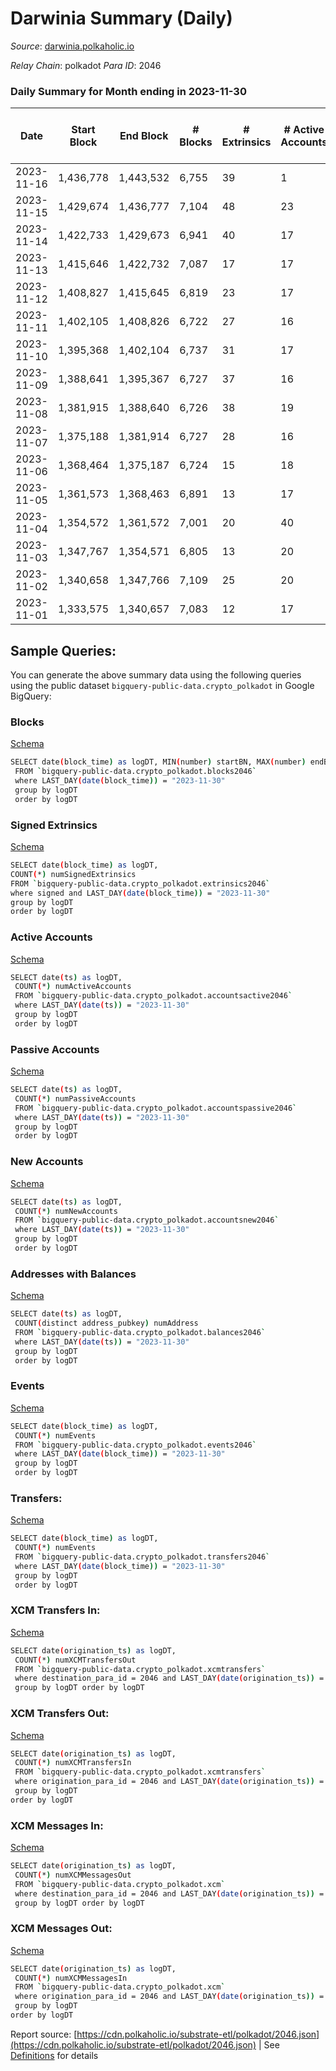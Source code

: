 # Darwinia Summary (Daily)

_Source_: [darwinia.polkaholic.io](https://darwinia.polkaholic.io)

*Relay Chain*: polkadot
*Para ID*: 2046



### Daily Summary for Month ending in 2023-11-30


| Date    | Start Block | End Block | # Blocks | # Extrinsics | # Active Accounts | # Passive Accounts | # New Accounts | # Addresses | # Events  | # Transfers ($USD) | # XCM Transfers In ($USD) | # XCM Transfers Out ($USD) | # XCM In | # XCM Out | Issues |
|---------|-------------|-----------|----------|--------------|-------------------|--------------------|----------------|-------------|-----------|--------------------|---------------------------|----------------------------|----------|-----------|--------|
| 2023-11-16 | 1,436,778 | 1,443,532 | 6,755 | 39 | 1 | 60 | 4 | 919 | 16,447 | 100  |   |   |  |  |  |
| 2023-11-15 | 1,429,674 | 1,436,777 | 7,104 | 48 | 23 | 37 | 2 | 915 | 17,507 | 47  |   |   |  | 1 |  |
| 2023-11-14 | 1,422,733 | 1,429,673 | 6,941 | 40 | 17 | 32 | 3 | 913 | 17,478 | 49  |   |   |  | 1 |  |
| 2023-11-13 | 1,415,646 | 1,422,732 | 7,087 | 17 | 17 | 21 |  | 910 | 17,172 | 39  |   |   |  |  |  |
| 2023-11-12 | 1,408,827 | 1,415,645 | 6,819 | 23 | 17 | 24 |  | 910 | 16,503 | 56  |   |   |  |  |  |
| 2023-11-11 | 1,402,105 | 1,408,826 | 6,722 | 27 | 16 | 19 |  | 908 | 16,235 | 44  |   |   |  |  |  |
| 2023-11-10 | 1,395,368 | 1,402,104 | 6,737 | 31 | 17 | 40 | 12 | 908 | 16,078 | 64  |   |   |  |  |  |
| 2023-11-09 | 1,388,641 | 1,395,367 | 6,727 | 37 | 16 | 47 |  | 896 | 16,412 | 55  |   |   |  |  |  |
| 2023-11-08 | 1,381,915 | 1,388,640 | 6,726 | 38 | 19 | 40 | 2 | 896 | 16,390 | 44  |   |   |  |  |  |
| 2023-11-07 | 1,375,188 | 1,381,914 | 6,727 | 28 | 16 | 25 | 1 | 895 | 16,164 | 38  |   |   |  |  |  |
| 2023-11-06 | 1,368,464 | 1,375,187 | 6,724 | 15 | 18 | 35 | 2 | 894 | 15,873 | 47  |   |   |  |  |  |
| 2023-11-05 | 1,361,573 | 1,368,463 | 6,891 | 13 | 17 | 21 |  | 892 | 16,689 | 40  |   |   |  |  |  |
| 2023-11-04 | 1,354,572 | 1,361,572 | 7,001 | 20 | 40 | 34 |  | 892 | 16,977 | 39  |   |   |  |  |  |
| 2023-11-03 | 1,347,767 | 1,354,571 | 6,805 | 13 | 20 | 13 | 1 | 892 | 16,269 | 11  |   |   |  |  |  |
| 2023-11-02 | 1,340,658 | 1,347,766 | 7,109 | 25 | 20 | 19 | 1 | 891 | 17,145 | 23  |   |   |  |  |  |
| 2023-11-01 | 1,333,575 | 1,340,657 | 7,083 | 12 | 17 | 13 |  | 890 | 16,920 | 13  |   |   |  |  |  |

## Sample Queries:
You can generate the above summary data using the following queries using the public dataset `bigquery-public-data.crypto_polkadot` in Google BigQuery:


### Blocks 

[Schema](https://github.com/colorfulnotion/substrate-etl/blob/main/schema/blocks.json)

```bash
SELECT date(block_time) as logDT, MIN(number) startBN, MAX(number) endBN, COUNT(*) numBlocks 
 FROM `bigquery-public-data.crypto_polkadot.blocks2046`  
 where LAST_DAY(date(block_time)) = "2023-11-30" 
 group by logDT 
 order by logDT
```

### Signed Extrinsics 

[Schema](https://github.com/colorfulnotion/substrate-etl/blob/main/schema/extrinsics.json)

```bash
SELECT date(block_time) as logDT, 
COUNT(*) numSignedExtrinsics 
FROM `bigquery-public-data.crypto_polkadot.extrinsics2046`  
where signed and LAST_DAY(date(block_time)) = "2023-11-30" 
group by logDT 
order by logDT
```

### Active Accounts 

[Schema](https://github.com/colorfulnotion/substrate-etl/blob/main/schema/accountsactive.json)

```bash
SELECT date(ts) as logDT, 
 COUNT(*) numActiveAccounts 
 FROM `bigquery-public-data.crypto_polkadot.accountsactive2046` 
 where LAST_DAY(date(ts)) = "2023-11-30" 
 group by logDT 
 order by logDT
```

### Passive Accounts 

[Schema](https://github.com/colorfulnotion/substrate-etl/blob/main/schema/accountspassive.json)

```bash
SELECT date(ts) as logDT, 
 COUNT(*) numPassiveAccounts 
 FROM `bigquery-public-data.crypto_polkadot.accountspassive2046` 
 where LAST_DAY(date(ts)) = "2023-11-30" 
 group by logDT 
 order by logDT
```

### New Accounts 

[Schema](https://github.com/colorfulnotion/substrate-etl/blob/main/schema/accountsnew.json)

```bash
SELECT date(ts) as logDT, 
 COUNT(*) numNewAccounts 
 FROM `bigquery-public-data.crypto_polkadot.accountsnew2046` 
 where LAST_DAY(date(ts)) = "2023-11-30" 
 group by logDT
 order by logDT
```

### Addresses with Balances 

[Schema](https://github.com/colorfulnotion/substrate-etl/blob/main/schema/balances.json)

```bash
SELECT date(ts) as logDT,
 COUNT(distinct address_pubkey) numAddress 
 FROM `bigquery-public-data.crypto_polkadot.balances2046` 
 where LAST_DAY(date(ts)) = "2023-11-30" 
 group by logDT 
 order by logDT
```

### Events 

[Schema](https://github.com/colorfulnotion/substrate-etl/blob/main/schema/events.json)

```bash
SELECT date(block_time) as logDT, 
 COUNT(*) numEvents 
 FROM `bigquery-public-data.crypto_polkadot.events2046` 
 where LAST_DAY(date(block_time)) = "2023-11-30" 
 group by logDT 
 order by logDT
```

### Transfers:

[Schema](https://github.com/colorfulnotion/substrate-etl/blob/main/schema/transfers.json)

```bash
SELECT date(block_time) as logDT, 
 COUNT(*) numEvents 
 FROM `bigquery-public-data.crypto_polkadot.transfers2046` 
 where LAST_DAY(date(block_time)) = "2023-11-30" 
 group by logDT 
 order by logDT
```

### XCM Transfers In: 

[Schema](https://github.com/colorfulnotion/substrate-etl/blob/main/schema/xcmtransfers.json)

```bash
SELECT date(origination_ts) as logDT, 
 COUNT(*) numXCMTransfersOut 
 FROM `bigquery-public-data.crypto_polkadot.xcmtransfers` 
 where destination_para_id = 2046 and LAST_DAY(date(origination_ts)) = "2023-11-30" 
 group by logDT order by logDT
```

### XCM Transfers Out: 

[Schema](https://github.com/colorfulnotion/substrate-etl/blob/main/schema/xcmtransfers.json)

```bash
SELECT date(origination_ts) as logDT, 
 COUNT(*) numXCMTransfersIn 
 FROM `bigquery-public-data.crypto_polkadot.xcmtransfers` 
 where origination_para_id = 2046 and LAST_DAY(date(origination_ts)) = "2023-11-30" 
 group by logDT 
order by logDT
```

### XCM Messages In: 

[Schema](https://github.com/colorfulnotion/substrate-etl/blob/main/schema/xcm.json)

```bash
SELECT date(origination_ts) as logDT, 
 COUNT(*) numXCMMessagesOut 
 FROM `bigquery-public-data.crypto_polkadot.xcm` 
 where destination_para_id = 2046 and LAST_DAY(date(origination_ts)) = "2023-11-30" 
 group by logDT order by logDT
```

### XCM Messages Out: 

[Schema](https://github.com/colorfulnotion/substrate-etl/blob/main/schema/xcm.json)

```bash
SELECT date(origination_ts) as logDT, 
 COUNT(*) numXCMMessagesIn 
 FROM `bigquery-public-data.crypto_polkadot.xcm` 
 where origination_para_id = 2046 and LAST_DAY(date(origination_ts)) = "2023-11-30" 
 group by logDT 
order by logDT
```


Report source: [https://cdn.polkaholic.io/substrate-etl/polkadot/2046.json](https://cdn.polkaholic.io/substrate-etl/polkadot/2046.json) | See [Definitions](/DEFINITIONS.md) for details
